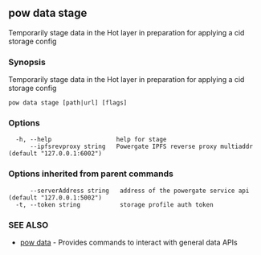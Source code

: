 ## pow data stage

Temporarily stage data in the Hot layer in preparation for applying a cid storage config

### Synopsis

Temporarily stage data in the Hot layer in preparation for applying a cid storage config

```
pow data stage [path|url] [flags]
```

### Options

```
  -h, --help                  help for stage
      --ipfsrevproxy string   Powergate IPFS reverse proxy multiaddr (default "127.0.0.1:6002")
```

### Options inherited from parent commands

```
      --serverAddress string   address of the powergate service api (default "127.0.0.1:5002")
  -t, --token string           storage profile auth token
```

### SEE ALSO

* [pow data](pow_data.md)	 - Provides commands to interact with general data APIs

